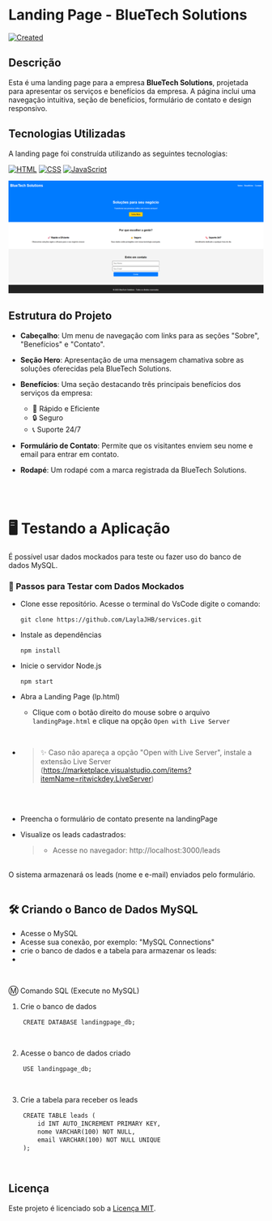 # Landing Page - BlueTech Solutions

[![Created](https://img.shields.io/badge/Data-29%2F01%2F2025-green)](https://www.timeanddate.com/date/)


## Descrição

Esta é uma landing page para a empresa **BlueTech Solutions**, projetada para apresentar os serviços e benefícios da empresa. A página inclui uma navegação intuitiva, seção de benefícios, formulário de contato e design responsivo.

## Tecnologias Utilizadas

A landing page foi construída utilizando as seguintes tecnologias:

[![HTML](https://img.shields.io/badge/HTML-5-orange)](https://developer.mozilla.org/en-US/docs/Web/HTML) [![CSS](https://img.shields.io/badge/CSS-3-blue)](https://developer.mozilla.org/en-US/docs/Web/CSS) [![JavaScript](https://img.shields.io/badge/JavaScript-ES6-yellow)](https://developer.mozilla.org/en-US/docs/Web/JavaScript)  

![Preview da Landing Page](assets/landing-page-preview.png)


## Estrutura do Projeto

- **Cabeçalho**: Um menu de navegação com links para as seções "Sobre", "Benefícios" e "Contato".
- **Seção Hero**: Apresentação de uma mensagem chamativa sobre as soluções oferecidas pela BlueTech Solutions.
- **Benefícios**: Uma seção destacando três principais benefícios dos serviços da empresa:
    - 🚀 Rápido e Eficiente
    - 🔒 Seguro
    - 📞 Suporte 24/7
- **Formulário de Contato**: Permite que os visitantes enviem seu nome e email para entrar em contato.
- **Rodapé**: Um rodapé com a marca registrada da BlueTech Solutions.

   <br><br>

# 🖥️ Testando a Aplicação

É possível usar dados mockados para teste ou fazer uso do banco de dados MySQL. 



### 📌 Passos para Testar com Dados Mockados

- Clone esse repositório. Acesse o terminal do VsCode digite o comando:

  ```
  git clone https://github.com/LaylaJHB/services.git
  ```
  
- Instale as dependências
  ```
  npm install
  ```
- Inicie o servidor Node.js
  ```
  npm start
  ```

- Abra a Landing Page (lp.html) 
  - Clique com o botão direito do mouse sobre o arquivo `landingPage.html` e clique na opção ```Open with Live Server```

<br>
    
  - >✨ Caso não apareça a opção "Open with Live Server", instale a extensão Live Server (https://marketplace.visualstudio.com/items?itemName=ritwickdey.LiveServer)
  <br>

  
  <br>

- Preencha o formulário de contato presente na landingPage

- Visualize os leads cadastrados:

  
  > - Acesse no navegador: http://localhost:3000/leads

<br>
O sistema armazenará os leads (nome e e-mail) enviados pelo formulário.
<br><br>

## 🛠️ Criando o Banco de Dados MySQL

- Acesse o MySQL
- Acesse sua conexão, por exemplo: "MySQL Connections"
- crie o banco de dados e a tabela para armazenar os leads:
- 
<br>

 Ⓜ️ Comando SQL (Execute no MySQL)

1. Crie o banco de dados

```
    CREATE DATABASE landingpage_db;
```
<br>  

2. Acesse o banco de dados criado

```
    USE landingpage_db;
```
<br>

3. Crie a tabela para receber os leads
```
    CREATE TABLE leads (
        id INT AUTO_INCREMENT PRIMARY KEY,
        nome VARCHAR(100) NOT NULL,
        email VARCHAR(100) NOT NULL UNIQUE
    );
```
<br>

## Licença

Este projeto é licenciado sob a [Licença MIT](LICENSE).

